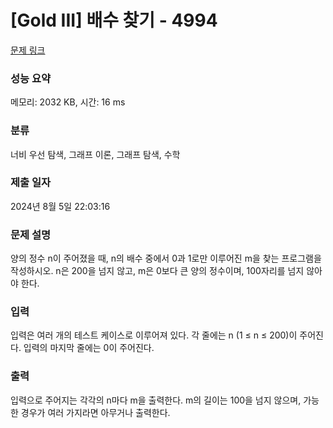 # [Gold III] 배수 찾기 - 4994 

[문제 링크](https://www.acmicpc.net/problem/4994) 

### 성능 요약

메모리: 2032 KB, 시간: 16 ms

### 분류

너비 우선 탐색, 그래프 이론, 그래프 탐색, 수학

### 제출 일자

2024년 8월 5일 22:03:16

### 문제 설명

<p>양의 정수 n이 주어졌을 때, n의 배수 중에서 0과 1로만 이루어진 m을 찾는 프로그램을 작성하시오. n은 200을 넘지 않고, m은 0보다 큰 양의 정수이며, 100자리를 넘지 않아야 한다.</p>

### 입력 

 <p>입력은 여러 개의 테스트 케이스로 이루어져 있다. 각 줄에는 n (1 ≤ n ≤ 200)이 주어진다. 입력의 마지막 줄에는 0이 주어진다.</p>

### 출력 

 <p>입력으로 주어지는 각각의 n마다 m을 출력한다. m의 길이는 100을 넘지 않으며, 가능한 경우가 여러 가지라면 아무거나 출력한다.</p>

